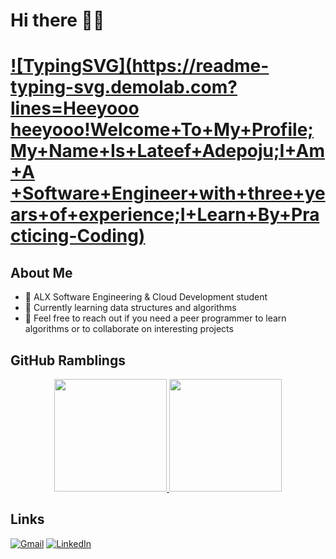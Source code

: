 # Hi there 👋🏾

# [![TypingSVG](https://readme-typing-svg.demolab.com?lines=Heeyooo heeyooo!Welcome+To+My+Profile;My+Name+Is+Lateef+Adepoju;I+Am+A +Software+Engineer+with+three+years+of+experience;I+Learn+By+Practicing-Coding)](https://git.io/typing-svg)

## About Me

-   🌱 ALX Software Engineering & Cloud Development student
-   🌱 Currently learning data structures and algorithms
-   🌱 Feel free to reach out if you need a peer programmer to learn algorithms or to collaborate on interesting projects

## GitHub Ramblings

<p align="center">
<a href="https://github.com/badepojulateef">
  <img height="180em" src="https://github-readme-stats-eight-theta.vercel.app/api?username=badepojulateef&show_icons=true&theme=react&include_all_commits=true&count_private=true"/>
  <img height="180em" src="https://github-readme-stats-eight-theta.vercel.app/api/top-langs/?username=badepojulateef&layout=compact&hide=html,css&langs_count=10&theme=react&count_private=true"/>
</a>
</p>

## Links

[![Gmail](https://img.shields.io/badge/-LATEEFADEPOJU@GMAIL.COM-D14836?style=for-the-badge&logo=gmail&logoColor=white)](mailto:badepojulateef@gmail.com)
[![LinkedIn](https://img.shields.io/badge/-LINKEDIN-0077B5?style=for-the-badge&logo=linkedin&logoColor=white)](https://www.linkedin.com/in/adepoju-lateef/)
